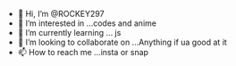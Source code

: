 - 👋 Hi, I’m @ROCKEY297
- 👀 I’m interested in ...codes and anime
- 🌱 I’m currently learning ... js
- 💞️ I’m looking to collaborate on ...Anything if ua good at it
- 📫 How to reach me ...insta or snap

<!---
ROCKEY297/ROCKEY297 is a ✨ special ✨ repository because its `README.md` (this file) appears on your GitHub profile.
You can click the Preview link to take a look at your changes.
--->

